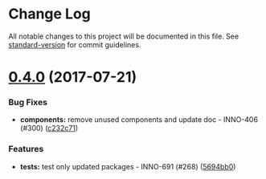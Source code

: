 # Change Log

All notable changes to this project will be documented in this file.
See [standard-version](https://github.com/conventional-changelog/standard-version) for commit guidelines.

<a name="0.4.0"></a>
# [0.4.0](https://github.com/ec-europa/europa-component-library/compare/@ec-europa/ecl-margin@0.3.0...@ec-europa/ecl-margin@0.4.0) (2017-07-21)


### Bug Fixes

* **components:** remove unused components and update doc - INNO-406 (#300) ([c232c71](https://github.com/ec-europa/europa-component-library/commit/c232c71))


### Features

* **tests:** test only updated packages - INNO-691 (#268) ([5694bb0](https://github.com/ec-europa/europa-component-library/commit/5694bb0))
